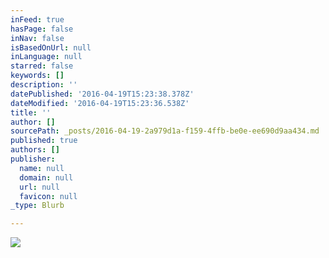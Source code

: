 ```yaml
---
inFeed: true
hasPage: false
inNav: false
isBasedOnUrl: null
inLanguage: null
starred: false
keywords: []
description: ''
datePublished: '2016-04-19T15:23:38.378Z'
dateModified: '2016-04-19T15:23:36.538Z'
title: ''
author: []
sourcePath: _posts/2016-04-19-2a979d1a-f159-4ffb-be0e-ee690d9aa434.md
published: true
authors: []
publisher:
  name: null
  domain: null
  url: null
  favicon: null
_type: Blurb

---
```

![](https://the-grid-user-content.s3-us-west-2.amazonaws.com/da4452cb-944e-4658-90c2-5676ce581848.gif)